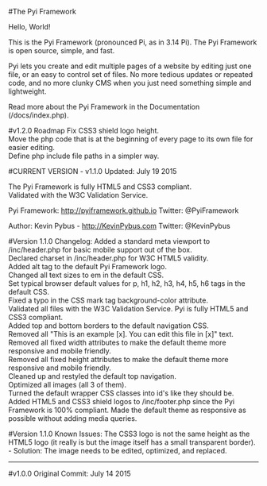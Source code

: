 #The Pyi Framework

Hello, World!

This is the Pyi Framework (pronounced Pi, as in 3.14 Pi). The Pyi Framework is open source, simple, and fast.

Pyi lets you create and edit multiple pages of a website by editing just one file, or an easy to control set of files.
No more tedious updates or repeated code, and no more clunky CMS when you just need something simple and lightweight.

Read more about the Pyi Framework in the Documentation (/docs/index.php).

#v1.2.0 Roadmap
Fix CSS3 shield logo height.  
Move the php code that is at the beginning of every page to its own file for easier editing.  
Define php include file paths in a simpler way.

#CURRENT VERSION - v1.1.0
Updated: July 19 2015

The Pyi Framework is fully HTML5 and CSS3 compliant.  
Validated with the W3C Validation Service.

Pyi Framework: http://pyiframework.github.io
Twitter: @PyiFramework

Author: Kevin Pybus - http://KevinPybus.com
Twitter: @KevinPybus

#Version 1.1.0 Changelog:
Added a standard meta viewport to /inc/header.php for basic mobile support out of the box.  
Declared charset in /inc/header.php for W3C HTML5 validity.  
Added alt tag to the default Pyi Framework logo.  
Changed all text sizes to em in the default CSS.  
Set typical browser default values for p, h1, h2, h3, h4, h5, h6 tags in the default CSS.  
Fixed a typo in the CSS mark tag background-color attribute.  
Validated all files with the W3C Validation Service. Pyi is fully HTML5 and CSS3 compliant.  
Added top and bottom borders to the default navigation CSS.  
Removed all "This is an example [x]. You can edit this file in [x]" text.  
Removed all fixed width attributes to make the default theme more responsive and mobile friendly.  
Removed all fixed height attributes to make the default theme more responsive and mobile friendly.  
Cleaned up and restyled the default top navigation.  
Optimized all images (all 3 of them).  
Turned the default wrapper CSS classes into id's like they should be.  
Added HTML5 and CSS3 shield logos to /inc/footer.php since the Pyi Framework is 100% compliant.
Made the default theme as responsive as possible without adding media queries.

#Version 1.1.0 Known Issues:
The CSS3 logo is not the same height as the HTML5 logo (it really is but the image itself has a small transparent border). - Solution: The image needs to be edited, optimized, and replaced.


---


#v1.0.0
Original Commit: July 14 2015
